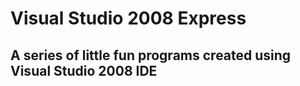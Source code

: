 # Visual Studio 2008 Express
<h2> A series of little fun programs created using Visual Studio 2008 IDE </h2>
